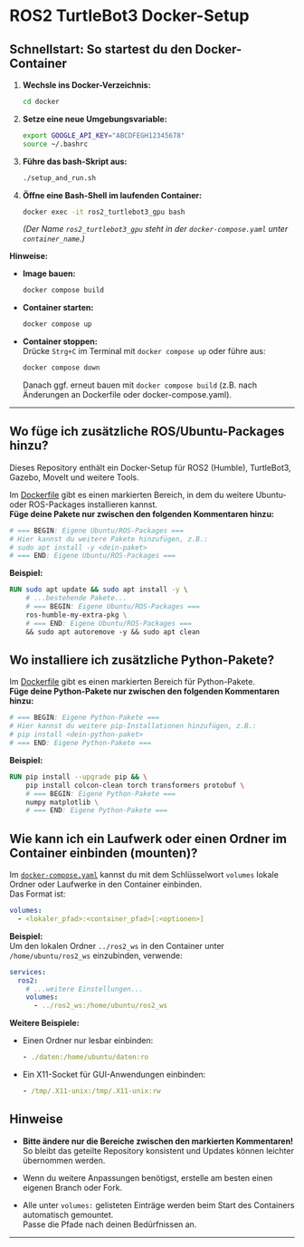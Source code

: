 # ROS2 TurtleBot3 Docker-Setup

## Schnellstart: So startest du den Docker-Container

1. **Wechsle ins Docker-Verzeichnis:**
   ```bash
   cd docker
   ```
2. **Setze eine neue Umgebungsvariable:**
   ```bash
   export GOOGLE_API_KEY="ABCDFEGH12345678"
   source ~/.bashrc
   ```
3. **Führe das bash-Skript aus:**
   ```bash
   ./setup_and_run.sh
   ```
4. **Öffne eine Bash-Shell im laufenden Container:**
   ```bash
   docker exec -it ros2_turtlebot3_gpu bash
   ```
   *(Der Name `ros2_turtlebot3_gpu` steht in der `docker-compose.yaml` unter `container_name`.)*

**Hinweise:**

- **Image bauen:**
   ```bash
   docker compose build
   ```
- **Container starten:**
   ```bash
   docker compose up
   ```
- **Container stoppen:**  
  Drücke `Strg+C` im Terminal mit `docker compose up` oder führe aus:
  ```bash
  docker compose down
  ```
  Danach ggf. erneut bauen mit `docker compose build` (z.B. nach Änderungen an Dockerfile oder docker-compose.yaml).

---


## Wo füge ich zusätzliche ROS/Ubuntu-Packages hinzu?
Dieses Repository enthält ein Docker-Setup für ROS2 (Humble), TurtleBot3, Gazebo, MoveIt und weitere Tools.

Im [Dockerfile](Dockerfile) gibt es einen markierten Bereich, in dem du weitere Ubuntu- oder ROS-Packages installieren kannst.  
**Füge deine Pakete nur zwischen den folgenden Kommentaren hinzu:**

```dockerfile
# === BEGIN: Eigene Ubuntu/ROS-Packages ===
# Hier kannst du weitere Pakete hinzufügen, z.B.:
# sudo apt install -y <dein-paket>
# === END: Eigene Ubuntu/ROS-Packages ===
```

**Beispiel:**
```dockerfile
RUN sudo apt update && sudo apt install -y \
    # ...bestehende Pakete...
    # === BEGIN: Eigene Ubuntu/ROS-Packages ===
    ros-humble-my-extra-pkg \
    # === END: Eigene Ubuntu/ROS-Packages ===
    && sudo apt autoremove -y && sudo apt clean
```

## Wo installiere ich zusätzliche Python-Pakete?

Im [Dockerfile](Dockerfile) gibt es einen markierten Bereich für Python-Pakete.  
**Füge deine Python-Pakete nur zwischen den folgenden Kommentaren hinzu:**

```dockerfile
# === BEGIN: Eigene Python-Pakete ===
# Hier kannst du weitere pip-Installationen hinzufügen, z.B.:
# pip install <dein-python-paket>
# === END: Eigene Python-Pakete ===
```

**Beispiel:**
```dockerfile
RUN pip install --upgrade pip && \
    pip install colcon-clean torch transformers protobuf \
    # === BEGIN: Eigene Python-Pakete ===
    numpy matplotlib \
    # === END: Eigene Python-Pakete ===
```

## Wie kann ich ein Laufwerk oder einen Ordner im Container einbinden (mounten)?

Im [`docker-compose.yaml`](docker-compose.yaml) kannst du mit dem Schlüsselwort `volumes` lokale Ordner oder Laufwerke in den Container einbinden.  
Das Format ist:

```yaml
volumes:
  - <lokaler_pfad>:<container_pfad>[:<optionen>]
```

**Beispiel:**  
Um den lokalen Ordner `../ros2_ws` in den Container unter `/home/ubuntu/ros2_ws` einzubinden, verwende:

```yaml
services:
  ros2:
    # ...weitere Einstellungen...
    volumes:
      - ../ros2_ws:/home/ubuntu/ros2_ws
```

**Weitere Beispiele:**
- Einen Ordner nur lesbar einbinden:
  ```yaml
  - ./daten:/home/ubuntu/daten:ro
  ```
- Ein X11-Socket für GUI-Anwendungen einbinden:
  ```yaml
  - /tmp/.X11-unix:/tmp/.X11-unix:rw
  ```

## Hinweise 
- **Bitte ändere nur die Bereiche zwischen den markierten Kommentaren!**  
  So bleibt das geteilte Repository konsistent und Updates können leichter übernommen werden.
- Wenn du weitere Anpassungen benötigst, erstelle am besten einen eigenen Branch oder Fork.

- Alle unter `volumes:` gelisteten Einträge werden beim Start des Containers automatisch gemountet.  
  Passe die Pfade nach deinen Bedürfnissen an.
---
